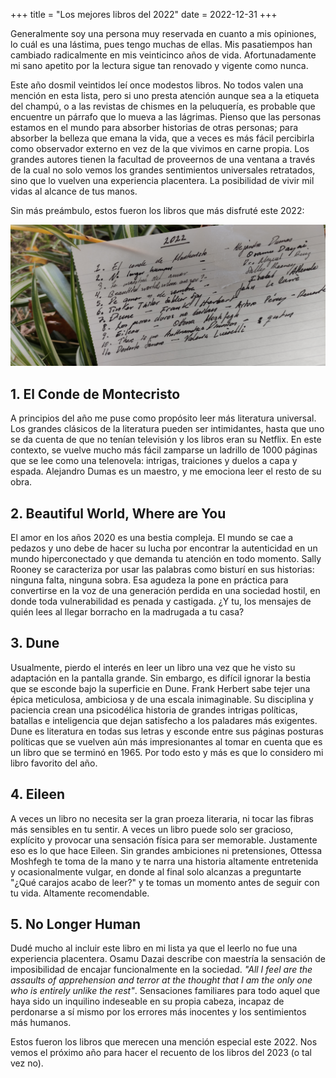 +++
title = "Los mejores libros del 2022"
date = 2022-12-31
+++

Generalmente soy una persona muy reservada en cuanto a mis opiniones, lo cuál es una lástima,
pues tengo muchas de ellas. Mis pasatiempos han cambiado radicalmente en mis veinticinco años de vida.
Afortunadamente mi sano apetito por la lectura sigue tan renovado y vigente como nunca. 

Este año dosmil veintidos leí once modestos libros. No todos valen una mención en esta lista,
pero si uno presta atención aunque sea a la etiqueta del champú, o a las revistas de chismes en la
peluquería, es probable que encuentre un párrafo que lo mueva a las lágrimas. Pienso 
que las personas estamos en el mundo para absorber historias de otras personas; para absorber la belleza
que emana la vida, que a veces es más fácil percibirla como observador externo en vez de la que vivimos 
en carne propia. Los grandes autores tienen la facultad de proveernos de una ventana a través de la
cual no solo vemos los grandes sentimientos universales retratados, sino que lo vuelven una experiencia
placentera. La posibilidad de vivir mil vidas al alcance de tus manos. 

Sin más preámbulo, estos fueron los libros que más disfruté este 2022:

![Libros que leí en el 2022](libros_2022.jpg)

## 1. El Conde de Montecristo

A principios del año me puse como propósito leer más literatura universal. Los grandes clásicos
de la literatura pueden ser intimidantes, hasta que uno se da cuenta de que no tenían televisión
y los libros eran su Netflix. En este contexto, se vuelve mucho más fácil zamparse un ladrillo de
1000 páginas que se lee como una telenovela: intrigas, traiciones y duelos a capa y espada.
Alejandro Dumas es un maestro, y me emociona leer el resto de su obra. 

## 2. Beautiful World, Where are You

El amor en los años 2020 es una bestia compleja. El mundo se cae a pedazos y uno debe de hacer
su lucha por encontrar la autenticidad en un mundo hiperconectado y que demanda tu atención en todo momento.
Sally Rooney se caracteriza por usar las palabras como bisturí en sus historias: ninguna falta,
ninguna sobra. Esa agudeza la pone en práctica para convertirse en la voz de una generación perdida
en una sociedad hostil, en donde toda vulnerabilidad es penada y castigada. ¿Y tu, los mensajes de quién
lees al llegar borracho en la madrugada a tu casa?


## 3. Dune

Usualmente, pierdo el interés en leer un libro una vez que he visto su adaptación en la pantalla
grande. Sin embargo, es difícil ignorar la bestia que se esconde bajo la superficie en Dune. Frank Herbert 
sabe tejer una épica meticulosa, ambiciosa y de una escala inimaginable. Su disciplina y paciencia crean una psicodélica 
historia de grandes intrigas políticas, batallas e inteligencia que dejan satisfecho a los paladares más exigentes. Dune
es literatura en todas sus letras y esconde entre sus páginas posturas políticas que se vuelven aún más impresionantes
al tomar en cuenta que es un libro que se terminó en 1965. Por todo esto y más es que lo considero mi libro favorito
del año.

## 4. Eileen

A veces un libro no necesita ser la gran proeza literaria, ni tocar las fibras más sensibles en tu sentir.
A veces un libro puede solo ser gracioso, explícito y provocar una sensación física para ser memorable.
Justamente eso es lo que hace Eileen.  Sin grandes ambiciones ni pretensiones, Ottessa Moshfegh te toma 
de la mano y te narra una historia altamente entretenida y ocasionalmente vulgar, en donde al final solo alcanzas
a preguntarte "¿Qué carajos acabo de leer?" y te tomas un momento antes de seguir con tu vida. Altamente recomendable.

## 5. No Longer Human

Dudé mucho al incluir este libro en mi lista ya que el leerlo no fue una experiencia placentera. Osamu Dazai describe
con maestría la sensación de imposibilidad de encajar funcionalmente en la sociedad. _"All I feel are the assaults of apprehension and 
terror at the thought that I am the only one who is entirely unlike the rest"_. Sensaciones familiares para todo aquel 
que haya sido un inquilino indeseable en su propia cabeza, incapaz de perdonarse a sí mismo por los errores más inocentes
y los sentimientos más humanos.

Estos fueron los libros que merecen una mención especial este 2022. Nos vemos el próximo año para hacer el recuento de
los libros del 2023 (o tal vez no).

